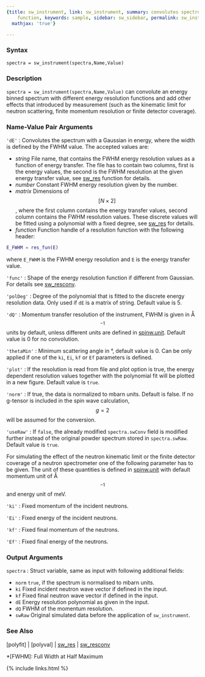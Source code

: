 ```yaml
---
{title: sw_instrument, link: sw_instrument, summary: convolutes spectrum with resolution
    function, keywords: sample, sidebar: sw_sidebar, permalink: sw_instrument, folder: swfiles,
  mathjax: 'true'}

---
```

  
### Syntax
  
`spectra = sw_instrument(spectra,Name,Value)`
  
### Description
  
`spectra = sw_instrument(spectra,Name,Value)` can convolute an energy
binned spectrum with different energy resolution functions and add other
effects that introduced by measurement (such as the kinematic limit for
neutron scattering, finite momentum resolution or finite detector
coverage).
   
  
### Name-Value Pair Arguments
  
`'dE'`
: Convolutes the spectrum with a Gaussian in energy, where the width is
  defined by the FWHM value. The accepted values are:
  * *string*   File name, that contains the FWHM energy
               resolution values as a function of energy
               transfer. The file has to contain two columns,
               first is the energy values, the second is the
               FWHM resolution at the given energy transfer
               value, see [sw_res](sw_res) function for details.
  * *number*   Constant FWHM energy resolution given by the number.
  * *matrix*   Dimensions of $$[N\times 2]$$, where the first column contains the
               energy transfer values, second column contains
               the FWHM resolution values. These discrete values will
               be fitted using a polynomial with a fixed
               degree, see [sw_res](sw_res) for details.
  * *function* Function handle of a resolution function
  with the following header:
  ```matlab
  E_FWHM = res_fun(E)
  ```
  where `E_FWHM` is the FWHM energy resolution and `E` is the energy transfer
  value.
  
`'func'`
: Shape of the energy resolution function if different from Gaussian.
  For details see [sw_resconv](sw_resconv).
  
`'polDeg'`
: Degree of the polynomial that is fitted to the discrete energy 
  resolution data. Only used if `dE` is a matrix of string. Default value
  is 5.
  
`'dQ'`
: Momentum transfer resolution of the instrument, FWHM is
  given in Å$$^{-1}$$ units by default, unless different units
  are defined in [spinw.unit](spinw_unit). Default value is 0 for no convolution.
  
`'thetaMin'`
: Minimum scattering angle in °, default value is 0. Can be only
  applied if one of the `ki`, `Ei`, `kf` or `Ef` parameters is defined.
  
`'plot'`
: If the resolution is read from file and plot option is
  true, the energy dependent resolution values together with the
  polynomial fit will be plotted in a new figure. Default value is
  `true`.
  
`'norm'`
: If true, the data is normalized to mbarn units. Default is
  false. If no g-tensor is included in the spin wave
  calculation, $$g = 2$$ will be assumed for the conversion.
  
`'useRaw'`
: If `false`, the already modified `spectra.swConv` field is
  modified further instead of the original powder spectrum
  stored in `spectra.swRaw`. Default value is `true`.
  
For simulating the effect of the neutron kinematic limit or the finite 
detector coverage of a neutron spectrometer one of the following
parameter has to be given. The unit of these quantities is defined in
[spinw.unit](spinw_unit) with default momentum unit of Å$$^{-1}$$ and energy
unit of meV.
 
`'ki'`
: Fixed momentum of the incident neutrons.
  
`'Ei'`
: Fixed energy of the incident neutrons.
  
`'kf'`
: Fixed final momentum of the neutrons.
  
`'Ef'`
: Fixed final energy of the neutrons.
  
  
### Output Arguments
  
`spectra`
: Struct variable, same as input with following additional fields:
* `norm`      `true`, if the spectrum is normalised to mbarn units.
* `ki`        Fixed incident neutron wave vector if defined in the input.
* `kf`        Fixed final neutron wave vector if defined in the input.
* `dE`        Energy resolution polynomial as given in the input.
* `dQ`        FWHM of the momentum resolution.
* `swRaw`     Original simulated data before the application of
              `sw_instrument`.
  
### See Also
  
[polyfit] \| [polyval] \| [sw_res](sw_res) \| [sw_resconv](sw_resconv)
 
*[FWHM]: Full Width at Half Maximum
 

{% include links.html %}
